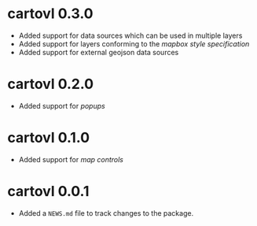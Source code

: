 # cartovl 0.3.0

* Added support for data sources which can be used in multiple layers
* Added support for layers conforming to the _mapbox style specification_
* Added support for external geojson data sources

# cartovl 0.2.0

* Added support for _popups_

# cartovl 0.1.0

* Added support for _map controls_

# cartovl 0.0.1

* Added a `NEWS.md` file to track changes to the package.
